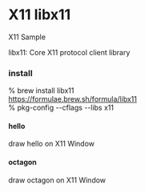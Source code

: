 X11 libx11
===============

X11 Sample <br/>

 libx11:
Core X11 protocol client library  <br/>

### install
% brew install libx11  <br/>
https://formulae.brew.sh/formula/libx11  <br/>
% pkg-config --cflags --libs x11  <br/>

#### hello
draw hello on X11 Window <br/>

#### octagon
draw octagon on X11 Window <br/>


